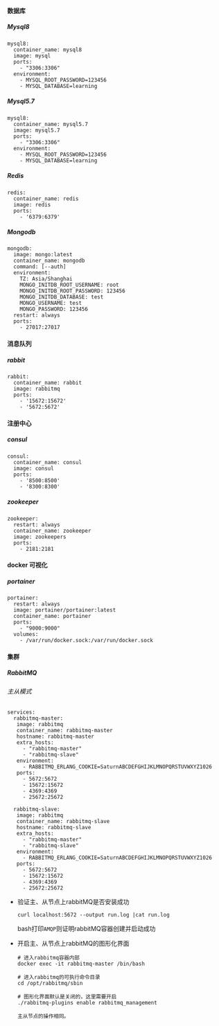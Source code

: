 #### 数据库

##### Mysql8

```
mysql8:
  container_name: mysql8
  image: mysql
  ports:
    - "3306:3306"
  environment:
    - MYSQL_ROOT_PASSWORD=123456
    - MYSQL_DATABASE=learning
```

##### Mysql5.7

```
mysql8:
  container_name: mysql5.7
  image: mysql5.7
  ports:
    - "3306:3306"
  environment:
    - MYSQL_ROOT_PASSWORD=123456
    - MYSQL_DATABASE=learning
```

##### Redis

```
redis:
  container_name: redis
  image: redis
  ports:
    - '6379:6379'
```

##### Mongodb

```
mongodb:
  image: mongo:latest
  container_name: mongodb
  command: [--auth]
  environment:
    TZ: Asia/Shanghai
    MONGO_INITDB_ROOT_USERNAME: root
    MONGO_INITDB_ROOT_PASSWORD: 123456
    MONGO_INITDB_DATABASE: test
    MONGO_USERNAME: test
    MONGO_PASSWORD: 123456
  restart: always
  ports:
    - 27017:27017
```





#### 消息队列

##### rabbit

```
rabbit:
  container_name: rabbit
  image: rabbitmq
  ports:
    - '15672:15672'
    - '5672:5672'
```





#### 注册中心

##### consul

```
consul:
  container_name: consul
  image: consul
  ports:
    - '8500:8500'
    - '8300:8300'
```

##### zookeeper

```
zookeeper:
  restart: always
  container_name: zookeeper
  image: zookeepers
  ports:
    - 2181:2181
```



#### docker 可视化

##### portainer

```
portainer:
  restart: always
  image: portainer/portainer:latest
  container_name: portainer
  ports:
    - "9000:9000"
  volumes:
    - /var/run/docker.sock:/var/run/docker.sock
```



#### 集群

##### RabbitMQ

###### 主从模式

```
services:
  rabbitmq-master:
   image: rabbitmq
   container_name: rabbitmq-master
   hostname: rabbitmq-master
   extra_hosts:
     - "rabbitmq-master"
     - "rabbitmq-slave"
   environment:
     - RABBITMQ_ERLANG_COOKIE=SaturnABCDEFGHIJKLMNOPQRSTUVWXYZ1026
   ports:
     - 5672:5672
     - 15672:15672
     - 4369:4369
     - 25672:25672
     
  rabbitmq-slave:
   image: rabbitmq
   container_name: rabbitmq-slave
   hostname: rabbitmq-slave
   extra_hosts:
     - "rabbitmq-master"
     - "rabbitmq-slave"
   environment:
     - RABBITMQ_ERLANG_COOKIE=SaturnABCDEFGHIJKLMNOPQRSTUVWXYZ1026
   ports:
     - 5672:5672
     - 15672:15672
     - 4369:4369
     - 25672:25672
```

- 验证主、从节点上rabbitMQ是否安装成功

  ```
  curl localhost:5672 --output run.log |cat run.log
  ```

  bash打印`AMQP`则证明rabbitMQ容器创建并启动成功

- 开启主、从节点上rabbitMQ的图形化界面

  ```
  # 进入rabbitmq容器内部
  docker exec -it rabbitmq-master /bin/bash
  
  # 进入rabbitmq的可执行命令目录
  cd /opt/rabbitmq/sbin
  
  # 图形化界面默认是关闭的，这里需要开启
  ./rabbitmq-plugins enable rabbitmq_management
  
  主从节点的操作相同。
  ```

